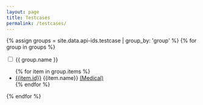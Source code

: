 ```yaml
---
layout: page
title: Testcases
permalink: /testcases/
---
```


{% assign groups = site.data.api-ids.testcase | group_by: 'group' %}
{% for group in groups %}
<div class="collapsable">
    <input id="{{ group.name }}" class="toggle" type="checkbox">
    <label for="{{ group.name }}" class="lbl-toggle">{{ group.name }}</label>
    <div class="collapsable-content">    
        <ul class="col2">
            {% for item in group.items %}
                <li><a href="https://opencdsi.org/api/testcases/{{ item.id }}">{{item.id}}</a> {{item.name}}
                <a href="https://opencdsi.org/api/testcases/{{ item.id }}/medical">(Medical)</a></li>   
            {% endfor %}
        </ul>
    </div>
</div>
{% endfor %}